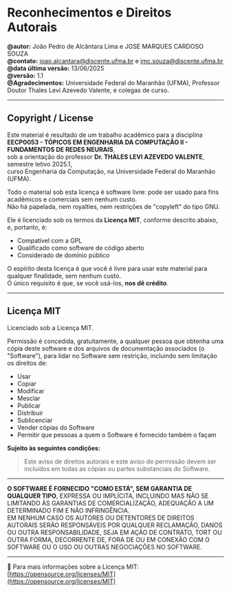 # Reconhecimentos e Direitos Autorais

**@autor:** João Pedro de Alcântara Lima e JOSE MARQUES CARDOSO SOUZA  
**@contato:** joao.alcantara@discente.ufma.br e jmc.souza@discente.ufma.br  
**@data última versão:** 13/06/2025  
**@versão:** 1.1  
**@Agradecimentos:** Universidade Federal do Maranhão (UFMA), Professor Doutor Thales Levi Azevedo Valente, e colegas de curso.

---

## Copyright / License

Este material é resultado de um trabalho acadêmico para a disciplina  
**EECP0053 - TÓPICOS EM ENGENHARIA DA COMPUTAÇÃO II - FUNDAMENTOS DE REDES NEURAIS**,  
sob a orientação do professor **Dr. THALES LEVI AZEVEDO VALENTE**, semestre letivo 2025.1,  
curso Engenharia da Computação, na Universidade Federal do Maranhão (UFMA).

Todo o material sob esta licença é software livre: pode ser usado para fins acadêmicos e comerciais sem nenhum custo.  
Não há papelada, nem royalties, nem restrições de "copyleft" do tipo GNU.

Ele é licenciado sob os termos da **Licença MIT**, conforme descrito abaixo, e, portanto, é:

- Compatível com a GPL  
- Qualificado como software de código aberto  
- Considerado de domínio público  

O espírito desta licença é que você é livre para usar este material para qualquer finalidade, sem nenhum custo.  
O único requisito é que, se você usá-los, **nos dê crédito**.

---

## Licença MIT

Licenciado sob a Licença MIT.

Permissão é concedida, gratuitamente, a qualquer pessoa que obtenha uma cópia deste software e dos arquivos de documentação associados (o "Software"), para lidar no Software sem restrição, incluindo sem limitação os direitos de:

- Usar  
- Copiar  
- Modificar  
- Mesclar  
- Publicar  
- Distribuir  
- Sublicenciar  
- Vender cópias do Software  
- Permitir que pessoas a quem o Software é fornecido também o façam  

**Sujeito às seguintes condições:**

> Este aviso de direitos autorais e este aviso de permissão devem ser incluídos em todas as cópias ou partes substanciais do Software.

---

**O SOFTWARE É FORNECIDO "COMO ESTÁ", SEM GARANTIA DE QUALQUER TIPO**, EXPRESSA OU IMPLÍCITA, INCLUINDO MAS NÃO SE LIMITANDO ÀS GARANTIAS DE COMERCIALIZAÇÃO, ADEQUAÇÃO A UM DETERMINADO FIM E NÃO INFRINGÊNCIA.  
EM NENHUM CASO OS AUTORES OU DETENTORES DE DIREITOS AUTORAIS SERÃO RESPONSÁVEIS POR QUALQUER RECLAMAÇÃO, DANOS OU OUTRA RESPONSABILIDADE, SEJA EM AÇÃO DE CONTRATO, TORT OU OUTRA FORMA, DECORRENTE DE, FORA DE OU EM CONEXÃO COM O SOFTWARE OU O USO OU OUTRAS NEGOCIAÇÕES NO SOFTWARE.

---

🔗 Para mais informações sobre a Licença MIT:  
[https://opensource.org/licenses/MIT](https://opensource.org/licenses/MIT)
